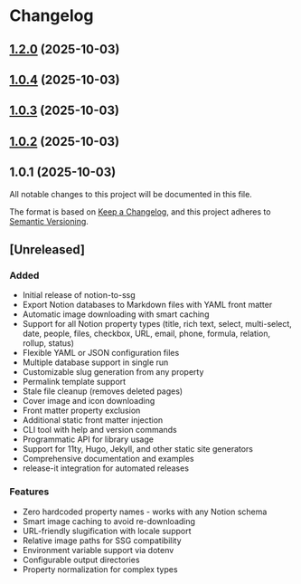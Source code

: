 # Changelog

## [1.2.0](https://github.com/ZeFish/notion-to-ssg/compare/v1.0.4...v1.2.0) (2025-10-03)

## [1.0.4](https://github.com/ZeFish/notion-to-ssg/compare/v1.0.3...v1.0.4) (2025-10-03)

## [1.0.3](https://github.com/ZeFish/notion-to-ssg/compare/v1.0.2...v1.0.3) (2025-10-03)

## [1.0.2](https://github.com/ZeFish/notion-to-ssg/compare/v1.0.1...v1.0.2) (2025-10-03)

## 1.0.1 (2025-10-03)

All notable changes to this project will be documented in this file.

The format is based on [Keep a Changelog](https://keepachangelog.com/en/1.0.0/),
and this project adheres to [Semantic Versioning](https://semver.org/spec/v2.0.0.html).

## [Unreleased]

### Added
- Initial release of notion-to-ssg
- Export Notion databases to Markdown files with YAML front matter
- Automatic image downloading with smart caching
- Support for all Notion property types (title, rich text, select, multi-select, date, people, files, checkbox, URL, email, phone, formula, relation, rollup, status)
- Flexible YAML or JSON configuration files
- Multiple database support in single run
- Customizable slug generation from any property
- Permalink template support
- Stale file cleanup (removes deleted pages)
- Cover image and icon downloading
- Front matter property exclusion
- Additional static front matter injection
- CLI tool with help and version commands
- Programmatic API for library usage
- Support for 11ty, Hugo, Jekyll, and other static site generators
- Comprehensive documentation and examples
- release-it integration for automated releases

### Features
- Zero hardcoded property names - works with any Notion schema
- Smart image caching to avoid re-downloading
- URL-friendly slugification with locale support
- Relative image paths for SSG compatibility
- Environment variable support via dotenv
- Configurable output directories
- Property normalization for complex types
